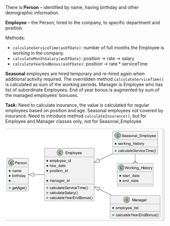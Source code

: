 There is **Person** – identified by name, having birthday and other demographic information.

**Employee** – the Person, hired to the company, to specific department and position.

Methods:
 - `calculateServiceTime(asOfDate)`: number of full months the Employee is working in the company.
 - `calculateMonthSalary(asOfDate)`: position -> rate -> salary
 - `calculateYearEndBonus(asOfDate)`: position -> rate * serviceTime

**Seasonal** employees are hired temporary and re-hired again when additional
activity required.
The overridden method `calculateServiceTime()` is calculated as sum of the working periods.
Manager is Employee who has list of subordinate Employees. End of year bonus is augmented by sum of the managed 
employees’ bonuses.

**Task:** Need to calculate insurance, the value is calculated for regular employees based on position and age. Seasonal
employees not covered by insurance. Need to introduce method `calculateInsurance()`, but for Employee and Manager classes
only, not for Seasonal_Employee.

![img.png](UML-task.png)
